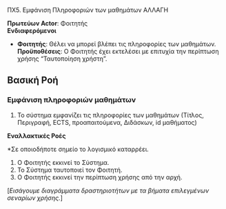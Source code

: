 ΠΧ5. Εμφάνιση Πληροφοριών των μαθημάτων  ΑΛΛΑΓΗ 

**Πρωτεύων Actor**: Φοιτητής  
**Ενδιαφερόμενοι**
 
- **Φοιτητής**: Θέλει να μπορεί βλέπει τις πληροφορίες των μαθημάτων.  
**Προϋποθέσεις**: Ο Φοιτητής έχει εκτελέσει με επιτυχία την περίπτωση χρήσης “Ταυτοποίηση χρήστη”.  

## Βασική Ροή

### Εμφάνιση πληροφοριών μαθημάτων

1. Το σύστημα εμφανίζει τις πληροφορίες των μαθημάτων (Τίτλος, Περιγραφή, ECTS, προαπαιτούμενα, Διδάσκων, id μαθήματος)



**Εναλλακτικές Ροές**

*Σε οποιοδήποτε σημείο το λογισμικό καταρρέει.
1. Ο Φοιτητής εκκινεί το Σύστημα.
2. Το Σύστημα ταυτοποιεί τον Φοιτητή.
3. Ο Φοιτητής εκκινεί την περίπτωση χρήσης από την αρχή.




\[*Εισάγουμε διαγράμματα δραστηριοτήτων με τα βήματα επιλεγμένων σεναρίων χρήσης.*\]
